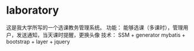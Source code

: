 # laboratory
这是我大学所写的一个选课教务管理系统。
功能： 能够选课（多课时），管理用户，发送通知，当天课时提醒，更换头像
技术： SSM + generator mybatis + bootstrap + layer + jquery
